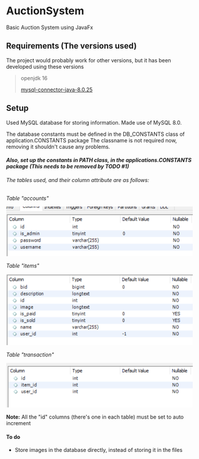# AuctionSystem
 Basic Auction System using JavaFx

## Requirements (The versions used)
The project would probably work for other versions, but it has been developed using these versions

> openjdk 16
> 
> [mysql-connector-java-8.0.25](https://dev.mysql.com/downloads/connector/j/)

## Setup
Used MySQL database for storing information. 
Made use of MySQL 8.0.

The database constants must be defined in the DB_CONSTANTS class of application.CONSTANTS package
The classname is not required now, removing it shouldn't cause any problems.


#### ***Also, set up the constants in PATH class, in the applications.CONSTANTS package (This needs to be removed by TODO #1)***


###### The tables used, and their column attribute are as follows:
_Table "accounts"_

![Accounts table](readme_images/table_accounts.png)

_Table "items"_

![Accounts table](readme_images/table_items.png)

_Table "transaction"_

![Accounts table](readme_images/table_transaction.png)

**Note:** All the "id" columns (there's one in each table) must be set to auto increment

#### To do

* Store images in the database directly, instead of storing it in the files



